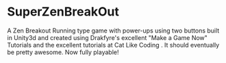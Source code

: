 # SuperZenBreakOut
A Zen Breakout Running type game with power-ups using two buttons built in Unity3d and created using Drakfyre's excellent "Make a Game Now" Tutorials and the excellent tutorials at Cat Like Coding . It should eventually be pretty awesome. Now fully playable!
